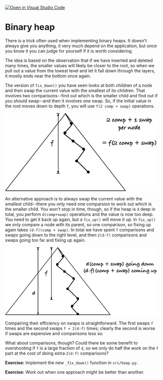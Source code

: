 [![Open in Visual Studio Code](https://classroom.github.com/assets/open-in-vscode-c66648af7eb3fe8bc4f294546bfd86ef473780cde1dea487d3c4ff354943c9ae.svg)](https://classroom.github.com/online_ide?assignment_repo_id=9551951&assignment_repo_type=AssignmentRepo)
# Binary heap

There is a trick often used when implementing binary heaps. It doesn't always give you anything, it very much depend on the application, but once you know it you can judge for yourself if it is worth considering.

The idea is based on the observation that if we have inserted and deleted many times, the smaller values will likely be closer to the root, so when we pull out a value from the lowest level and let it fall down through the layers, it mostly ends near the bottom once again.

The version of `fix_down()` you have seen looks at both children of a node and then swap the current value with the smallest of its children. That involves two comparisons--find out which is the smaller child and find out if you should swap--and then it involves one swap. So, if the initial value in the root moves down to depth `f`, you will use `f(2 comp + swap)` operations.

![Fix down, first version.](figs/FixDown/fix_down_1.png)

An alternative approach is to always swap the current value with the smallest child--there you only need one comparsion to work out which is the smaller child. You won't stop in time, though, so if the heap is `d` deep in total, you perform `d(comp+swap)` operations and the value is now too deep. You need to get it back up again, but a `fix_up()` will move it up. In `fix_up()` we only compare a node with its parent, so one comparison, so fixing up again takes `(d-f)(comp + swap)`. In total we have spent `f` comparisons and swaps going down to the right level, and then `2(d-f)` comparisons and swaps going too far and fixing up again.

![Fix down, second version.](figs/FixDown/fix_down_2.png)


Compairing their efficiency on swaps is straightforward. The first swaps `f` times and the second swaps `f + 2(d-f)` times; clearly the second is worse if swaps are expensive and comparisons less so.

What about comparisons, though? Could there be some benefit to overshooting if `f` is a large fraction of `d`, so we only do half the work on the `f` part at the cost of doing extra `2(d-f)` comparisons?


**Exercise:** Implement the new `_fix_down()` function in `src/heap.py`.

**Exercise:** Work out when one approach might be better than another.
